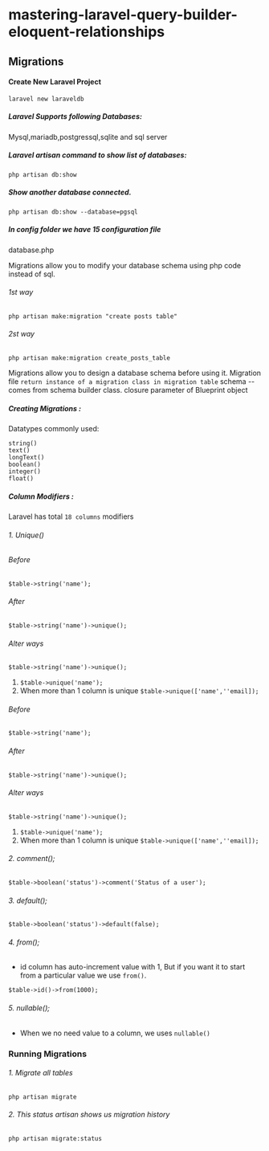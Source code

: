 # mastering-laravel-query-builder-eloquent-relationships

## Migrations

#### Create New Laravel Project
```
laravel new laraveldb
```
##### Laravel Supports following Databases:
Mysql,mariadb,postgressql,sqlite and sql server

##### Laravel artisan command to show list of databases:
````
php artisan db:show
````
##### Show another database connected.
````
php artisan db:show --database=pgsql
````
##### In config folder we have 15 configuration file
database.php

Migrations allow you to modify your database schema using php code instead of sql.
###### 1st way
`````
php artisan make:migration "create posts table"
`````
###### 2st way
`````
php artisan make:migration create_posts_table
`````
Migrations allow you to design a database schema before using it.
Migration file ```return instance of a migration class in migration table```
schema --comes from schema builder class.
closure parameter of Blueprint object

##### Creating Migrations :
Datatypes commonly used:
```````
string()
text()
longText()
boolean()
integer()
float()
````````

##### Column Modifiers :
Laravel has total ````18 columns```` modifiers

###### 1. Unique()
###### Before
`````
$table->string('name');
`````
###### After
`````
$table->string('name')->unique();
`````
###### Alter ways
`````
$table->string('name')->unique();
``````
1.  ```$table->unique('name');```
2. When more than 1 column is unique ```$table->unique(['name',''email]);```

###### Before
`````
$table->string('name');
`````
###### After
`````
$table->string('name')->unique();
`````
###### Alter ways
`````
$table->string('name')->unique();
``````
1.  ```$table->unique('name');```
2. When more than 1 column is unique ```$table->unique(['name',''email]);```

###### 2. comment();
```
$table->boolean('status')->comment('Status of a user');
```

###### 3. default();
```
$table->boolean('status')->default(false);
```
###### 4. from();
- id column has auto-increment value with 1, But if you want it to start from a particular value we use ```from()```.

```
$table->id()->from(1000);
```
###### 5. nullable();
- When we no  need value to a column, we uses ```nullable()```


### Running Migrations
###### 1. Migrate all tables
```php artisan migrate```
###### 2. This status artisan shows us migration history
```php artisan migrate:status```


